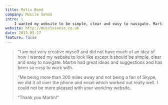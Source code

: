 ```yaml
---
title: Malin Bond
company: Muscle Sense
intro: |
    I wanted my website to be simple, clear and easy to navigate. Martin had great ideas and suggestions and has been so easy to work with.
website: http://musclesense.co.uk
date: 2013-05-17
feature: false
---
```


> “I am not very creative myself and did not have much of an idea of how I wanted my website to look like except it should be simple, clear and easy to navigate. Martin had great ideas and suggestions and has been so easy to work with.
>
> “Me being more than 300 miles away and not being a fan of Skype, we did it all over the phone and email which worked out really well. I could not be more pleased with your work/my website.
>
> “Thank you Martin!”
